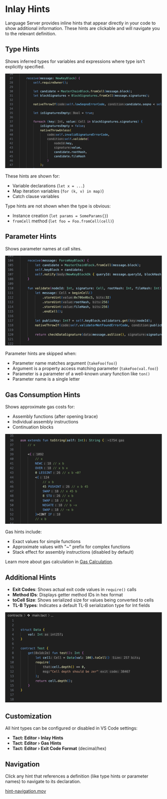 # Inlay Hints

Language Server provides inline hints that appear directly in your code to show additional information. These hints are
clickable and will navigate you to the relevant definition.

## Type Hints

Shows inferred types for variables and expressions where type isn't explicitly specified.

![inlay-hints.png](../assets/inlay-hints.png)

These hints are shown for:

- Variable declarations (`let x = ...`)
- Map iteration variables (`for (k, v) in map)`)
- Catch clause variables

Type hints are not shown when the type is obvious:

- Instance creation (`let params = SomeParams{}`)
- `fromCell` method (`let foo = Foo.fromCell(cell)`)

## Parameter Hints

Shows parameter names at call sites.

![parameters-hints.png](../assets/parameters-hints.png)

Parameter hints are skipped when:

- Parameter name matches argument (`takeFoo(foo)`)
- Argument is a property access matching parameter (`takeFoo(val.foo)`)
- Parameter is a parameter of a well-known unary function like `ton()`
- Parameter name is a single letter

## Gas Consumption Hints

Shows approximate gas costs for:

- Assembly functions (after opening brace)
- Individual assembly instructions
- Continuation blocks

![gas-hints.png](../assets/gas-hints.png)

Gas hints include:

- Exact values for simple functions
- Approximate values with "~" prefix for complex functions
- Stack effect for assembly instructions (disabled by default)

Learn more about gas calculation in [Gas Calculation](./gas-calculation.md).

## Additional Hints

- **Exit Codes**: Shows actual exit code values in `require()` calls
- **Method IDs**: Displays getter method IDs in hex format
- **toCell Size**: Shows serialized size for values being converted to cells
- **TL-B Types**: Indicates a default TL-B serialization type for Int fields

![other-hints.png](../assets/other-hints.png)

## Customization

All hint types can be configured or disabled in VS Code settings:

- **Tact: Editor › Inlay Hints**
- **Tact: Editor › Gas Hints**
- **Tact: Editor › Exit Code Format** (decimal/hex)

## Navigation

Click any hint that references a definition (like type hints or parameter names) to navigate to its declaration.

[hint-navigation.mov](../assets/hint-navigation.mov)
